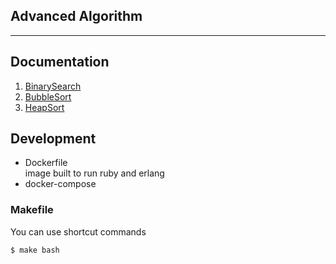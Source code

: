 ## Advanced Algorithm 

***
## Documentation
1. [BinarySearch](./_doc/binary_search.md)
2. [BubbleSort](./_doc/bubblesort.md)
3. [HeapSort](./_doc/heapsort.md)

## Development
* Dockerfile  
image built to run ruby ​​and erlang
* docker-compose   
### Makefile  
You can use shortcut commands

<!-- open shell terminal of docker -->
```shell
$ make bash
```


